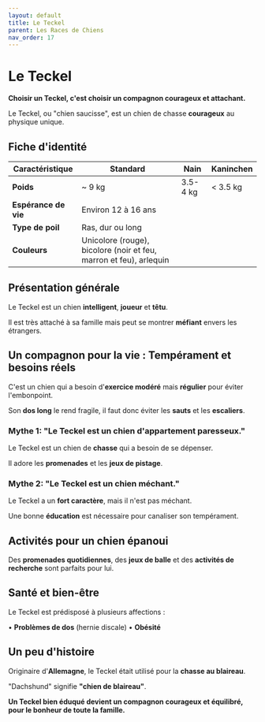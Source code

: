 ```yaml
---
layout: default
title: Le Teckel
parent: Les Races de Chiens
nav_order: 17
---
```


# Le Teckel

**Choisir un Teckel, c'est choisir un compagnon courageux et attachant.**

Le Teckel, ou "chien saucisse", est un chien de chasse **courageux** au physique unique.

## Fiche d'identité

| Caractéristique | Standard | Nain | Kaninchen |
|---|---|---|---|
| **Poids** | ~ 9 kg | 3.5-4 kg | < 3.5 kg |
| **Espérance de vie** | Environ 12 à 16 ans |
| **Type de poil** | Ras, dur ou long |
| **Couleurs** | Unicolore (rouge), bicolore (noir et feu, marron et feu), arlequin |

## Présentation générale

Le Teckel est un chien **intelligent**, **joueur** et **têtu**.

Il est très attaché à sa famille mais peut se montrer **méfiant** envers les étrangers.

## Un compagnon pour la vie : Tempérament et besoins réels

C'est un chien qui a besoin d'**exercice modéré** mais **régulier** pour éviter l'embonpoint.

Son **dos long** le rend fragile, il faut donc éviter les **sauts** et les **escaliers**.

### Mythe 1: "Le Teckel est un chien d'appartement paresseux."

Le Teckel est un chien de **chasse** qui a besoin de se dépenser.

Il adore les **promenades** et les **jeux de pistage**.

### Mythe 2: "Le Teckel est un chien méchant."

Le Teckel a un **fort caractère**, mais il n'est pas méchant.

Une bonne **éducation** est nécessaire pour canaliser son tempérament.

## Activités pour un chien épanoui

Des **promenades quotidiennes**, des **jeux de balle** et des **activités de recherche** sont parfaits pour lui.

## Santé et bien-être

Le Teckel est prédisposé à plusieurs affections :

• **Problèmes de dos** (hernie discale)
• **Obésité**

## Un peu d'histoire

Originaire d'**Allemagne**, le Teckel était utilisé pour la **chasse au blaireau**.

"Dachshund" signifie **"chien de blaireau"**.

**Un Teckel bien éduqué devient un compagnon courageux et équilibré, pour le bonheur de toute la famille.** 